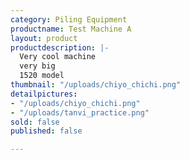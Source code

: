 ```yaml
---
category: Piling Equipment
productname: Test Machine A
layout: product
productdescription: |-
  Very cool machine
  very big
  1520 model
thumbnail: "/uploads/chiyo_chichi.png"
detailpictures:
- "/uploads/chiyo_chichi.png"
- "/uploads/tanvi_practice.png"
sold: false
published: false

---
```

